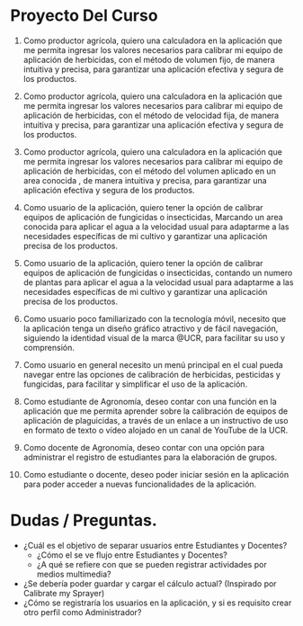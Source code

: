 # Proyecto Del Curso

1. Como productor agrícola, quiero una calculadora en la aplicación que me permita ingresar los valores necesarios para calibrar mi equipo de aplicación de herbicidas, con el método de volumen fijo, de manera intuitiva y precisa, para garantizar una aplicación efectiva y segura de los productos.

2. Como productor agrícola, quiero una calculadora en la aplicación que me permita ingresar los valores necesarios para calibrar mi equipo de aplicación de herbicidas, con el método de velocidad fija, de manera intuitiva y precisa, para garantizar una aplicación efectiva y segura de los productos.

3. Como productor agrícola, quiero una calculadora en la aplicación que me permita ingresar los valores necesarios para calibrar mi equipo de aplicación de herbicidas, con el método del volumen aplicado en un area conocida , de manera intuitiva y precisa, para garantizar una aplicación efectiva y segura de los productos.

4. Como usuario de la aplicación, quiero tener la opción de calibrar equipos de aplicación de fungicidas o insecticidas, Marcando un area conocida para aplicar el agua a la velocidad usual  para adaptarme a las necesidades específicas de mi cultivo y garantizar una aplicación precisa de los productos.

5. Como usuario de la aplicación, quiero tener la opción de calibrar equipos de aplicación de fungicidas o insecticidas, contando un numero de plantas para aplicar el agua a la velocidad usual  para adaptarme a las necesidades específicas de mi cultivo y garantizar una aplicación precisa de los productos.

6. Como usuario poco familiarizado con la tecnología móvil, necesito que la aplicación tenga un diseño gráfico atractivo y de fácil navegación, siguiendo la identidad visual de la marca @UCR, para facilitar su uso y comprensión.

7. Como usuario en general necesito un menú principal en el cual pueda navegar entre las opciones de calibración de herbicidas, pesticidas y fungicidas, para facilitar y simplificar el uso de la aplicación.

8. Como estudiante de Agronomía, deseo contar con una función en la aplicación que me permita aprender sobre la calibración de equipos de aplicación de plaguicidas, a través de un enlace a un instructivo de uso en formato de texto o vídeo alojado en un canal de YouTube de la UCR.

9. Como docente de Agronomía, deseo contar con una opción para administrar el registro de estudiantes
para la elaboración de grupos.

10. Como estudiante o docente, deseo poder iniciar sesión en la aplicación para poder acceder a nuevas funcionalidades de la aplicación.


# Dudas / Preguntas.

- ¿Cuál es el objetivo de separar usuarios entre Estudiantes y Docentes?
	- ¿Cómo el se ve flujo entre Estudiantes y Docentes?
	- ¿A qué se refiere con que se pueden registrar actividades por medios multimedia?
- ¿Se debería poder guardar y cargar el cálculo actual? (Inspirado por Calibrate my Sprayer)
- ¿Cómo se registraría los usuarios en la aplicación, y si es requisito crear otro perfil como Administrador?
